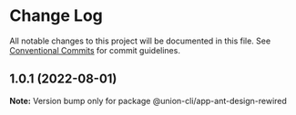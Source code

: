 # Change Log

All notable changes to this project will be documented in this file.
See [Conventional Commits](https://conventionalcommits.org) for commit guidelines.

## 1.0.1 (2022-08-01)

**Note:** Version bump only for package @union-cli/app-ant-design-rewired
